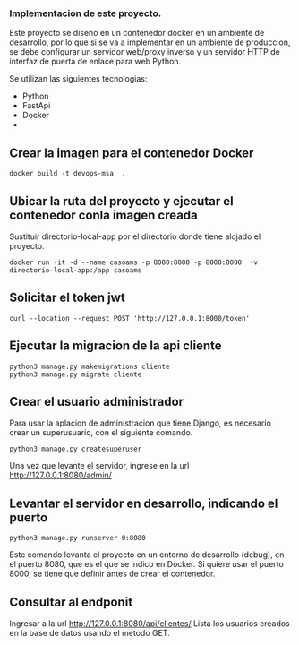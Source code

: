 ### Implementacion de este proyecto.

Este proyecto se diseño en un contenedor docker en un ambiente de desarrollo, por lo que si se va a implementar en un ambiente de produccion, se debe configurar un servidor web/proxy inverso y un servidor HTTP de interfaz de puerta de enlace para web Python.

Se utilizan las siguientes tecnologias:

- Python
- FastApi
- Docker
- 

## Crear la imagen para el contenedor Docker
```
docker build -t devops-msa  .
```

## Ubicar la ruta del proyecto y ejecutar el contenedor conla imagen creada

Sustituir directorio-local-app por el directorio donde tiene alojado el proyecto.

```
docker run -it -d --name casoams -p 8080:8080 -p 8000:8000  -v directorio-local-app:/app casoams
```

## Solicitar el token jwt

```
curl --location --request POST 'http://127.0.0.1:8000/token'
```

## Ejecutar la migracion de la api cliente

```
python3 manage.py makemigrations cliente
python3 manage.py migrate cliente
```
## Crear el usuario administrador

Para usar la aplacion de administracion que tiene Django, es necesario crear un superusuario, con el siguiente comando.
```
python3 manage.py createsuperuser
```
Una vez que levante el servidor, ingrese en la url http://127.0.0.1:8080/admin/


## Levantar el servidor en desarrollo, indicando el puerto
```
python3 manage.py runserver 0:8080
```
Este comando levanta el proyecto en un entorno de desarrollo (debug), en el puerto 8080, que es el que se indico en Docker. Si quiere usar el puerto 8000, se tiene que definir antes de crear el contenedor.

## Consultar al endponit 
Ingresar a la url http://127.0.0.1:8080/api/clientes/
Lista los usuarios creados en la base de datos usando el metodo GET.